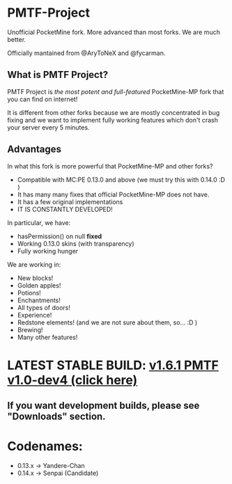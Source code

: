 # PMTF-Project

Unofficial PocketMine fork. More advanced than most forks. We are much better.

Officially mantained from @AryToNeX and @fycarman.

## What is PMTF Project?

PMTF Project is *the most potent and full-featured* PocketMine-MP fork that you can find on internet!

It is different from other forks because we are mostly concentrated in bug fixing and we want to implement fully working features which don't crash your server every 5 minutes.

## Advantages

In what this fork is more powerful that PocketMine-MP and other forks?

* Compatible with MC:PE 0.13.0 and above (we must try this with 0.14.0 :D )
* It has many many fixes that official PocketMine-MP does not have.
* It has a few original implementations
* IT IS CONSTANTLY DEVELOPED!

In particular, we have:

* hasPermission() on null **fixed**
* Working 0.13.0 skins (with transparency)
* Fully working hunger

We are working in:

* New blocks!
* Golden apples!
* Potions!
* Enchantments!
* All types of doors!
* Experience!
* Redstone elements! (and we are not sure about them, so... :D )
* Brewing!
* Many other features!

# LATEST STABLE BUILD: [v1.6.1 PMTF v1.0-dev4 (click here)](https://bitbucket.org/AryToNeX/pmtf-project/downloads/PMTF-Project_1.6.1dev%20PMTF%20v1.0-dev4.phar)
## If you want development builds, please see "Downloads" section.

# Codenames:

* 0.13.x -> Yandere-Chan
* 0.14.x -> Senpai (Candidate)